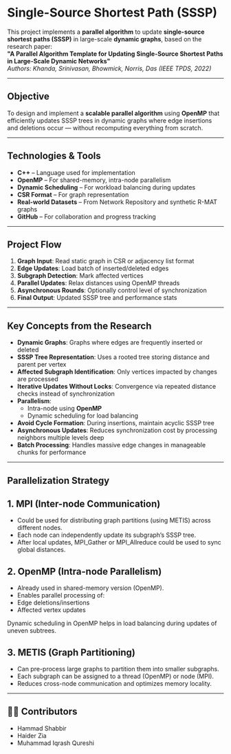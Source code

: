 # Single-Source Shortest Path  (SSSP)

This project implements a **parallel algorithm** to update **single-source shortest paths (SSSP)** in large-scale **dynamic graphs**, based on the research paper:  
 **"A Parallel Algorithm Template for Updating Single-Source Shortest Paths in Large-Scale Dynamic Networks"**  
 *Authors: Khanda, Srinivasan, Bhowmick, Norris, Das (IEEE TPDS, 2022)*

---

## Objective

To design and implement a **scalable parallel algorithm** using **OpenMP** that efficiently updates SSSP trees in dynamic graphs where edge insertions and deletions occur — without recomputing everything from scratch.

---

## Technologies & Tools

- **C++** – Language used for implementation  
- **OpenMP** – For shared-memory, intra-node parallelism  
- **Dynamic Scheduling** – For workload balancing during updates  
- **CSR Format** – For graph representation  
- **Real-world Datasets** – From Network Repository and synthetic R-MAT graphs  
- **GitHub** – For collaboration and progress tracking

---

## Project Flow

1. **Graph Input**: Read static graph in CSR or adjacency list format  
2. **Edge Updates**: Load batch of inserted/deleted edges  
3. **Subgraph Detection**: Mark affected vertices  
4. **Parallel Updates**: Relax distances using OpenMP threads  
5. **Asynchronous Rounds**: Optionally control level of synchronization  
6. **Final Output**: Updated SSSP tree and performance stats

---

## Key Concepts from the Research

- **Dynamic Graphs**: Graphs where edges are frequently inserted or deleted
- **SSSP Tree Representation**: Uses a rooted tree storing distance and parent per vertex
- **Affected Subgraph Identification**: Only vertices impacted by changes are processed
- **Iterative Updates Without Locks**: Convergence via repeated distance checks instead of synchronization
- **Parallelism**:
  - Intra-node using **OpenMP**
  - Dynamic scheduling for load balancing
- **Avoid Cycle Formation**: During insertions, maintain acyclic SSSP tree
- **Asynchronous Updates**: Reduces synchronization cost by processing neighbors multiple levels deep
- **Batch Processing**: Handles massive edge changes in manageable chunks for performance

---

## Parallelization Strategy

## 1. MPI (Inter-node Communication)

- Could be used for distributing graph partitions (using METIS) across different nodes.
- Each node can independently update its subgraph’s SSSP tree.
- After local updates, MPI_Gather or MPI_Allreduce could be used to sync global distances.

## 2. OpenMP (Intra-node Parallelism)

- Already used in shared-memory version (OpenMP).
- Enables parallel processing of:
- Edge deletions/insertions
- Affected vertex updates

Dynamic scheduling in OpenMP helps in load balancing during updates of uneven subtrees.

## 3. METIS (Graph Partitioning)

- Can pre-process large graphs to partition them into smaller subgraphs.
- Each subgraph can be assigned to a thread (OpenMP) or node (MPI).
- Reduces cross-node communication and optimizes memory locality.

---

## 👨‍💻 Contributors

- Hammad Shabbir  
- Haider Zia 
- Muhammad Iqrash Qureshi
